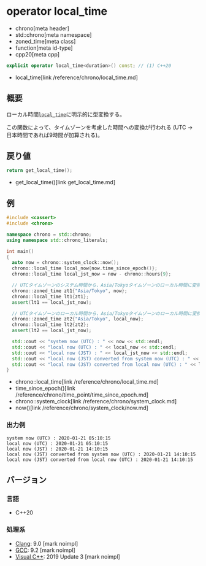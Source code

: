 # operator local_time
* chrono[meta header]
* std::chrono[meta namespace]
* zoned_time[meta class]
* function[meta id-type]
* cpp20[meta cpp]

```cpp
explicit operator local_time<duration>() const; // (1) C++20
```
* local_time[link /reference/chrono/local_time.md]

## 概要
ローカル時間[`local_time`](/reference/chrono/local_time.md)に明示的に型変換する。

この関数によって、タイムゾーンを考慮した時間への変換が行われる (UTC -> 日本時間であれば9時間が加算される)。


## 戻り値
```cpp
return get_local_time();
```
* get_local_time()[link get_local_time.md]


## 例
```cpp example
#include <cassert>
#include <chrono>

namespace chrono = std::chrono;
using namespace std::chrono_literals;

int main()
{
  auto now = chrono::system_clock::now();
  chrono::local_time local_now{now.time_since_epoch()};
  chrono::local_time local_jst_now = now - chrono::hours{9};

  // UTCタイムゾーンのシステム時間から、Asia/Tokyoタイムゾーンのローカル時間に変換する
  chrono::zoned_time zt1{"Asia/Tokyo", now};
  chrono::local_time lt1{zt1};
  assert(lt1 == local_jst_now);

  // UTCタイムゾーンのローカル時間から、Asia/Tokyoタイムゾーンのローカル時間に変換する
  chrono::zoned_time zt2{"Asia/Tokyo", local_now};
  chrono::local_time lt2{zt2};
  assert(lt2 == local_jst_now);

  std::cout << "system now (UTC) : " << now << std::endl;
  std::cout << "local now (UTC) : " << local_now << std::endl;
  std::cout << "local now (JST) : " << local_jst_now << std::endl;
  std::cout << "local now (JST) converted from system now (UTC) : " << lt1 << std::endl;
  std::cout << "local now (JST) converted from local now (UTC) : " << lt2 << std::endl;
}
```
* chrono::local_time[link /reference/chrono/local_time.md]
* time_since_epoch()[link /reference/chrono/time_point/time_since_epoch.md]
* chrono::system_clock[link /reference/chrono/system_clock.md]
* now()[link /reference/chrono/system_clock/now.md]

### 出力例
```
system now (UTC) : 2020-01-21 05:10:15
local now (UTC) : 2020-01-21 05:10:15
local now (JST) : 2020-01-21 14:10:15
local now (JST) converted from system now (UTC) : 2020-01-21 14:10:15
local now (JST) converted from local now (UTC) : 2020-01-21 14:10:15
```

## バージョン
### 言語
- C++20

### 処理系
- [Clang](/implementation.md#clang): 9.0 [mark noimpl]
- [GCC](/implementation.md#gcc): 9.2 [mark noimpl]
- [Visual C++](/implementation.md#visual_cpp): 2019 Update 3 [mark noimpl]
